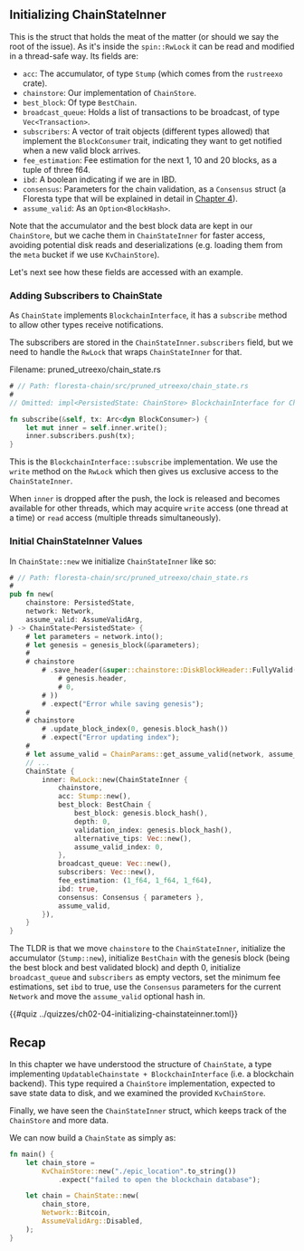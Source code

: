 ## Initializing ChainStateInner

This is the struct that holds the meat of the matter (or should we say the root of the issue). As it's inside the `spin::RwLock` it can be read and modified in a thread-safe way. Its fields are:

- `acc`: The accumulator, of type `Stump` (which comes from the `rustreexo` crate).
- `chainstore`: Our implementation of `ChainStore`.
- `best_block`: Of type `BestChain`.
- `broadcast_queue`: Holds a list of transactions to be broadcast, of type `Vec<Transaction>`.
- `subscribers`: A vector of trait objects (different types allowed) that implement the `BlockConsumer` trait, indicating they want to get notified when a new valid block arrives.
- `fee_estimation`: Fee estimation for the next 1, 10 and 20 blocks, as a tuple of three f64.
- `ibd`: A boolean indicating if we are in IBD.
- `consensus`: Parameters for the chain validation, as a `Consensus` struct (a Floresta type that will be explained in detail in [Chapter 4](ch04-00-consensus-and-bitcoinconsensus.md)).
- `assume_valid`: As an `Option<BlockHash>`.

Note that the accumulator and the best block data are kept in our `ChainStore`, but we cache them in `ChainStateInner` for faster access, avoiding potential disk reads and deserializations (e.g. loading them from the `meta` bucket if we use `KvChainStore`).

Let's next see how these fields are accessed with an example.

### Adding Subscribers to ChainState

As `ChainState` implements `BlockchainInterface`, it has a `subscribe` method to allow other types receive notifications.

The subscribers are stored in the `ChainStateInner.subscribers` field, but we need to handle the `RwLock` that wraps `ChainStateInner` for that.

Filename: pruned_utreexo/chain_state.rs

```rust
# // Path: floresta-chain/src/pruned_utreexo/chain_state.rs
#
// Omitted: impl<PersistedState: ChainStore> BlockchainInterface for ChainState<PersistedState> {

fn subscribe(&self, tx: Arc<dyn BlockConsumer>) {
    let mut inner = self.inner.write();
    inner.subscribers.push(tx);
}
```

This is the `BlockchainInterface::subscribe` implementation. We use the `write` method on the `RwLock` which then gives us exclusive access to the `ChainStateInner`.

When `inner` is dropped after the push, the lock is released and becomes available for other threads, which may acquire `write` access (one thread at a time) or `read` access (multiple threads simultaneously).

### Initial ChainStateInner Values

In `ChainState::new` we initialize `ChainStateInner` like so:

```rust
# // Path: floresta-chain/src/pruned_utreexo/chain_state.rs
#
pub fn new(
    chainstore: PersistedState,
    network: Network,
    assume_valid: AssumeValidArg,
) -> ChainState<PersistedState> {
    # let parameters = network.into();
    # let genesis = genesis_block(&parameters);
    #
    # chainstore
        # .save_header(&super::chainstore::DiskBlockHeader::FullyValid(
            # genesis.header,
            # 0,
        # ))
        # .expect("Error while saving genesis");
    #
    # chainstore
        # .update_block_index(0, genesis.block_hash())
        # .expect("Error updating index");
    #
    # let assume_valid = ChainParams::get_assume_valid(network, assume_valid);
    // ...
    ChainState {
        inner: RwLock::new(ChainStateInner {
            chainstore,
            acc: Stump::new(),
            best_block: BestChain {
                best_block: genesis.block_hash(),
                depth: 0,
                validation_index: genesis.block_hash(),
                alternative_tips: Vec::new(),
                assume_valid_index: 0,
            },
            broadcast_queue: Vec::new(),
            subscribers: Vec::new(),
            fee_estimation: (1_f64, 1_f64, 1_f64),
            ibd: true,
            consensus: Consensus { parameters },
            assume_valid,
        }),
    }
}
```

The TLDR is that we move `chainstore` to the `ChainStateInner`, initialize the accumulator (`Stump::new`), initialize `BestChain` with the genesis block (being the best block and best validated block) and depth 0, initialize `broadcast_queue` and `subscribers` as empty vectors, set the minimum fee estimations, set `ibd` to true, use the `Consensus` parameters for the current `Network` and move the `assume_valid` optional hash in.

{{#quiz ../quizzes/ch02-04-initializing-chainstateinner.toml}}

## Recap

In this chapter we have understood the structure of `ChainState`, a type implementing `UpdatableChainstate + BlockchainInterface` (i.e. a blockchain backend). This type required a `ChainStore` implementation, expected to save state data to disk, and we examined the provided `KvChainStore`.

Finally, we have seen the `ChainStateInner` struct, which keeps track of the `ChainStore` and more data.

We can now build a `ChainState` as simply as:

```rust
fn main() {
    let chain_store =
        KvChainStore::new("./epic_location".to_string())
            .expect("failed to open the blockchain database");

    let chain = ChainState::new(
        chain_store,
        Network::Bitcoin,
        AssumeValidArg::Disabled,
    );
}
```
